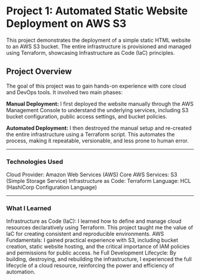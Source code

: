 # Project 1: Automated Static Website Deployment on AWS S3

This project demonstrates the deployment of a simple static HTML website to an AWS S3 bucket. The entire infrastructure is provisioned and managed using Terraform, showcasing Infrastructure as Code (IaC) principles.

## Project Overview

The goal of this project was to gain hands-on experience with core cloud and DevOps tools. It involved two main phases:

**Manual Deployment:** I first deployed the website manually through the AWS Management Console to understand the underlying services, including S3 bucket configuration, public access settings, and bucket policies.

**Automated Deployment:** I then destroyed the manual setup and re-created the entire infrastructure using a Terraform script. This automates the process, making it repeatable, versionable, and less prone to human error.

---

### Technologies Used
Cloud Provider: Amazon Web Services (AWS)
Core AWS Services: S3 (Simple Storage Service)
Infrastructure as Code: Terraform
Language: HCL (HashiCorp Configuration Language)

---

### What I Learned
Infrastructure as Code (IaC): I learned how to define and manage cloud resources declaratively using Terraform. This project taught me the value of IaC for creating consistent and reproducible environments.
AWS Fundamentals: I gained practical experience with S3, including bucket creation, static website hosting, and the critical importance of IAM policies and permissions for public access.
he Full Development Lifecycle: By building, destroying, and rebuilding the infrastructure, I experienced the full lifecycle of a cloud resource, reinforcing the power and efficiency of automation.
